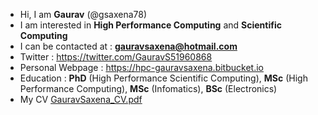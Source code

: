 - Hi, I am **Gaurav** (@gsaxena78)
- I am interested in **High Performance Computing** and **Scientific Computing**
- I can be contacted at : **gauravsaxena@hotmail.com** 
- Twitter : https://twitter.com/GauravS51960868
- Personal Webpage : https://hpc-gauravsaxena.bitbucket.io 
- Education : **PhD** (High Performance Scientific Computing), **MSc** (High Performance Computing), **MSc** (Infomatics), **BSc** (Electronics)
- My CV [GauravSaxena_CV.pdf](https://github.com/gsaxena78/gsaxena78/files/8322016/GauravSaxena_CV.pdf)
